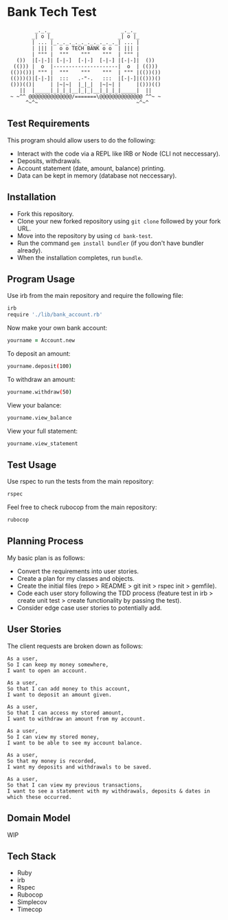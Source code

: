 Bank Tech Test
==================
```
         _._._                       _._._
        _| o |_                     _| o |_
        | ... |_._._._._._._._._._._| ... |
        | ||| |  o o TECH BANK o o  | ||| |
        | """ |  """    """    """  | """ |
   ())  |[-|-]| [-|-]  [-|-]  [-|-] |[-|-]|  ())
  (())) |  o  |---------------------|  o  | (()))
 (())())| """ |  """    """    """  | """ |(())())
 (()))()|[-|-]|  :::   .-"-.   :::  |[-|-]|(()))()
 ()))(()|     | |~|~|  |_|_|  |~|~| |     |()))(()
    ||  |_____|_|_|_|__|_|_|__|_|_|_|_____|  ||
 ~ ~^^ @@@@@@@@@@@@@@/=======\@@@@@@@@@@@@@@ ^^~ ~
      ^~^~                                ~^~^
 ```


Test Requirements
-------
This program should allow users to do the following:

- Interact with the code via a REPL like IRB or Node (CLI not neccessary).
- Deposits, withdrawals.
- Account statement (date, amount, balance) printing.
- Data can be kept in memory (database not neccessary).


Installation
-----
- Fork this repository.
- Clone your new forked repository using `git clone` followed by your fork URL.
- Move into the repository by using `cd bank-test`.
- Run the command `gem install bundler` (if you don't have bundler already).
- When the installation completes, run `bundle`.


Program Usage
-----
Use irb from the main repository and require the following file:

```zsh
irb
require './lib/bank_account.rb'
```

Now make your own bank account:
```zsh
yourname = Account.new
```

To deposit an amount:
```zsh
yourname.deposit(100)
```

To withdraw an amount:
```zsh
yourname.withdraw(50)
```

View your balance:
```zsh
yourname.view_balance
```

View your full statement:
```zsh
yourname.view_statement
```


Test Usage
-----
Use rspec to run the tests from the main repository:

```zsh
rspec
```

Feel free to check rubocop from the main repository:

```zsh
rubocop
```


Planning Process
-----
My basic plan is as follows:

- Convert the requirements into user stories.
- Create a plan for my classes and objects.
- Create the initial files (repo > README > git init > rspec init > gemfile).
- Code each user story following the TDD process (feature test in irb > create unit test > create functionality by passing the test).
- Consider edge case user stories to potentially add.


User Stories
-----
The client requests are broken down as follows:

```
As a user,
So I can keep my money somewhere,
I want to open an account.

As a user,
So that I can add money to this account,
I want to deposit an amount given.

As a user,
So that I can access my stored amount,
I want to withdraw an amount from my account.

As a user,
So I can view my stored money,
I want to be able to see my account balance.

As a user,
So that my money is recorded,
I want my deposits and withdrawals to be saved.

As a user,
So that I can view my previous transactions,
I want to see a statement with my withdrawals, deposits & dates in which these occurred.
```


Domain Model
-----

WIP

Tech Stack
-----
- Ruby
- irb
- Rspec
- Rubocop
- Simplecov
- Timecop